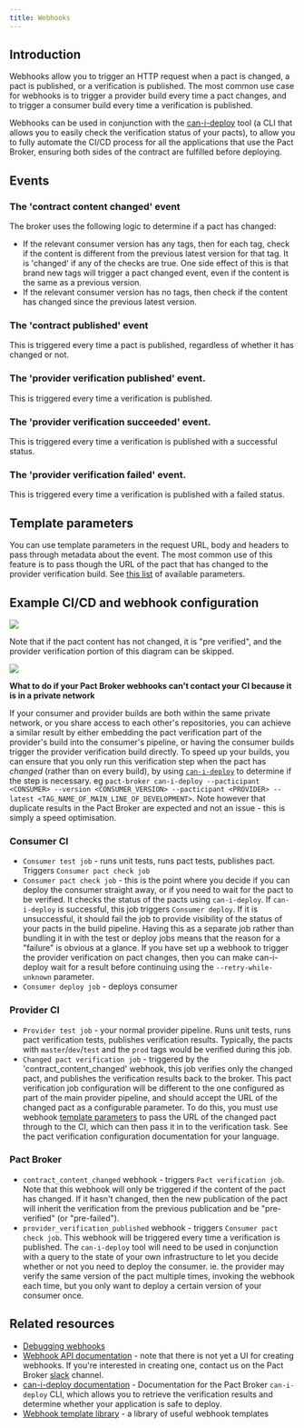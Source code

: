 ```yaml
---
title: Webhooks
---
```


## Introduction

Webhooks allow you to trigger an HTTP request when a pact is changed, a pact is published, or a verification is published. The most common use case for webhooks is to trigger a provider build every time a pact changes, and to trigger a consumer build every time a verification is published.

Webhooks can be used in conjunction with the [can-i-deploy](/pact_broker/can_i_deploy) tool \(a CLI that allows you to easily check the verification status of your pacts\), to allow you to fully automate the CI/CD process for all the applications that use the Pact Broker, ensuring both sides of the contract are fulfilled before deploying.

## Events

### The 'contract content changed' event

The broker uses the following logic to determine if a pact has changed:

* If the relevant consumer version has any tags, then for each tag, check if the content is different from the previous latest version for that tag. It is 'changed' if any of the checks are true. One side effect of this is that brand new tags will trigger a pact changed event, even if the content is the same as a previous version.
* If the relevant consumer version has no tags, then check if the content has changed since the previous latest version.

### The 'contract published' event

This is triggered every time a pact is published, regardless of whether it has changed or not.

### The 'provider verification published' event.

This is triggered every time a verification is published.

### The 'provider verification succeeded' event.

This is triggered every time a verification is published with a successful status.

### The 'provider verification failed' event.

This is triggered every time a verification is published with a failed status.

## Template parameters

You can use template parameters in the request URL, body and headers to pass through metadata about the event. The most common use of this feature is to pass though the URL of the pact that has changed to the provider verification build. See [this list](pact_broker/advanced_topics/api_docs/webhooks#dynamic-variable-substitution) of available parameters.

## Example CI/CD and webhook configuration

![](https://raw.githubusercontent.com/wiki/pact-foundation/pact_broker/images/webhook_end_to_end.png)

Note that if the pact content has not changed, it is "pre verified", and the provider verification portion of this diagram can be skipped.

![](https://raw.githubusercontent.com/wiki/pact-foundation/pact_broker/images/webhook_end_to_end_skip.png)

**What to do if your Pact Broker webhooks can't contact your CI because it is in a private network**

If your consumer and provider builds are both within the same private network, or you share access to each other's repositories, you can achieve a similar result by either embedding the pact verification part of the provider's build into the consumer's pipeline, or having the consumer builds trigger the provider verification build directly. To speed up your builds, you can ensure that you only run this verification step when the pact has _changed_ (rather than on every build), by using [`can-i-deploy`](/pact_broker/can_i_deploy) to determine if the step is necessary. eg `pact-broker can-i-deploy --pacticipant <CONSUMER> --version <CONSUMER_VERSION> --pacticipant <PROVIDER> --latest <TAG_NAME_OF_MAIN_LINE_OF_DEVELOPMENT>`. Note however that duplicate results in the Pact Broker are expected and not an issue - this is simply a speed optimisation.

### Consumer CI

* `Consumer test job` - runs unit tests, runs pact tests, publishes pact. Triggers `Consumer pact check job`
* `Consumer pact check job` - this is the point where you decide if you can deploy the consumer straight away, or if you need to wait for the pact to be verified. It checks the status of the pacts using `can-i-deploy`. If `can-i-deploy` is successful, this job triggers `Consumer deploy`. If it is unsuccessful, it should fail the job to provide visibility of the status of your pacts in the build pipeline. Having this as a separate job rather than bundling it in with the test or deploy jobs means that the reason for a "failure" is obvious at a glance. If you have set up a webhook to trigger the provider verification on pact changes, then you can make can-i-deploy wait for a result before continuing using the `--retry-while-unknown` parameter.
* `Consumer deploy job` - deploys consumer

### Provider CI

* `Provider test job` - your normal provider pipeline. Runs unit tests, runs pact verification tests, publishes verification results. Typically, the pacts with `master`/`dev`/`test` and the `prod` tags would be verified during this job.
* `Changed pact verification job` - triggered by the 'contract\_content\_changed' webhook, this job verifies only the changed pact, and publishes the verification results back to the broker. This pact verification job configuration will be different to the one configured as part of the main provider pipeline, and should accept the URL of the changed pact as a configurable parameter. To do this, you must use webhook [template parameters](https://github.com/pact-foundation/pact_broker/blob/master/lib/pact_broker/doc/views/webhooks.markdown#dynamic-variable-substitution) to pass the URL of the changed pact through to the CI, which can then pass it in to the verification task. See the pact verification configuration documentation for your language.

### Pact Broker

* `contract_content_changed` webhook - triggers `Pact verification job`. Note that this webhook will only be triggered if the content of the pact has changed. If it hasn't changed, then the new publication of the pact will inherit the verification from the previous publication and be "pre-verified" \(or "pre-failed"\).
* `provider_verification_published` webhook - triggers `Consumer pact check job`. This webhook will be triggered every time a verification is published. The `can-i-deploy` tool will need to be used in conjunction with a query to the state of your own infrastructure to let you decide whether or not you need to deploy the consumer. ie. the provider may verify the same version of the pact multiple times, invoking the webhook each time, but you only want to deploy a certain version of your consumer once.

## Related resources

* [Debugging webhooks](/pact_broker/webhooks/debugging_webhooks)
* [Webhook API documentation](/pact_broker/advanced_topics/api_docs/webhooks) - note that there is not yet a UI for creating webhooks. If you're interested in creating one, contact us on the Pact Broker [slack](https://slack.pact.io) channel.
* [can-i-deploy documentation](https://github.com/pact-foundation/pact_broker-client#can-i-deploy) - Documentation for the Pact Broker `can-i-deploy` CLI, which allows you to retrieve the verification results and determine whether your application is safe to deploy.
* [Webhook template library](/pact_broker/webhooks/template_library) - a library of useful webhook templates


